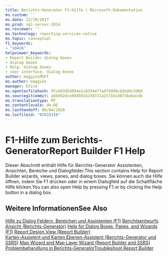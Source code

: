 ```yaml
---
title: Berichts-Generator F1-Hilfe | Microsoft-Dokumentation
ms.custom: ''
ms.date: 12/29/2017
ms.prod: sql-server-2014
ms.reviewer: ''
ms.technology: reporting-services-native
ms.topic: conceptual
f1_keywords:
- "10426"
helpviewer_keywords:
- Report Builder dialog boxes
- dialog boxes
- Help, dialog boxes
- user interface, dialog boxes
author: maggiesMSFT
ms.author: maggies
manager: kfile
ms.openlocfilehash: 97cb83d54694a1c8334ef7a9f5dd9cd2bddc5d6d
ms.sourcegitcommit: ad4d92dce894592a259721a1571b1d8736abacdb
ms.translationtype: MT
ms.contentlocale: de-DE
ms.lasthandoff: 08/04/2020
ms.locfileid: "87615316"
---
```

# <a name="report-builder-f1-help"></a><span data-ttu-id="1c2c3-102">F1-Hilfe zum Berichts-Generator</span><span class="sxs-lookup"><span data-stu-id="1c2c3-102">Report Builder F1 Help</span></span>
  <span data-ttu-id="1c2c3-103">Dieser Abschnitt enthält Hilfe für Berichts-Generator Assistenten, Ansichten, Bereiche und Dialogfelder.</span><span class="sxs-lookup"><span data-stu-id="1c2c3-103">This section contains Help for Report Builder wizards, views, panes, and dialog boxes.</span></span> <span data-ttu-id="1c2c3-104">Sie können auch die Hilfe öffnen, indem Sie F1 drücken oder in einem Dialogfeld auf die Schaltfläche Hilfe klicken.</span><span class="sxs-lookup"><span data-stu-id="1c2c3-104">You can also open Help by pressing F1 or by clicking the Help button in a dialog box.</span></span>  
  
## <a name="see-also"></a><span data-ttu-id="1c2c3-105">Weitere Informationen</span><span class="sxs-lookup"><span data-stu-id="1c2c3-105">See Also</span></span>  
 <span data-ttu-id="1c2c3-106">[Hilfe zu Dialog Feldern, Bereichen und Assistenten (F1)](../report-builder-help-for-dialog-boxes-panes-and-wizards.md) [Berichtsentwurfs Ansicht &#40;Berichts-Generator&#41;](report-design-view-report-builder.md) </span><span class="sxs-lookup"><span data-stu-id="1c2c3-106">[Help for Dialog Boxes, Panes, and Wizards (F1)](../report-builder-help-for-dialog-boxes-panes-and-wizards.md) [Report Design View &#40;Report Builder&#41;](report-design-view-report-builder.md) </span></span>  
 <span data-ttu-id="1c2c3-107">[Karten-Assistent und Karten Ebenen-Assistent &#40;Berichts-Generator und SSRS&#41;](../report-design/map-wizard-and-map-layer-wizard-report-builder-and-ssrs.md) </span><span class="sxs-lookup"><span data-stu-id="1c2c3-107">[Map Wizard and Map Layer Wizard &#40;Report Builder and SSRS&#41;](../report-design/map-wizard-and-map-layer-wizard-report-builder-and-ssrs.md) </span></span>  
 [<span data-ttu-id="1c2c3-108">Problembehandlung in Berichts-Generator</span><span class="sxs-lookup"><span data-stu-id="1c2c3-108">Troubleshoot Report Builder</span></span>](../troubleshoot-report-builder.md)  
  
  
